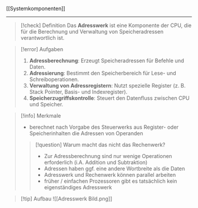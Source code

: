 [[Systemkomponenten]]

---

> [!check] Definition
> Das **Adresswerk** ist eine Komponente der CPU, die für die Berechnung und Verwaltung von Speicheradressen verantwortlich ist.

> [!error] Aufgaben
> 1. **Adressberechnung**: Erzeugt Speicheradressen für Befehle und Daten.
> 2. **Adressierung**: Bestimmt den Speicherbereich für Lese- und Schreiboperationen.
> 3. **Verwaltung von Adressregistern**: Nutzt spezielle Register (z. B. Stack Pointer, Basis- und Indexregister).
> 4. **Speicherzugriffskontrolle**: Steuert den Datenfluss zwischen CPU und Speicher.

> [!info] Merkmale
> - berechnet nach Vorgabe des Steuerwerks aus Register- oder Speicherinhalten die Adressen von Operanden
> 
>> [!question] Warum macht das nicht das Rechenwerk?
>> - Zur Adressberechnung sind nur wenige Operationen erforderlich (i.A. Addition und Subtraktion)
>> - Adressen haben ggf. eine andere Wortbreite als die Daten
>> - Adresswerk und Rechenwerk können parallel arbeiten
>> - früher / einfachen Prozessoren gibt es tatsächlich kein eigenständiges Adresswerk

> [!tip] Aufbau
> ![[Adresswerk Bild.png]]
